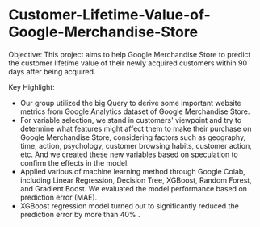 # Customer-Lifetime-Value-of-Google-Merchandise-Store
Objective:
This project aims to help Google Merchandise Store to predict the customer lifetime value of their newly acquired customers within 90 days after being acquired.

Key Highlight:
- Our group utilized the big Query to derive some important website metrics from Google Analytics dataset of Google Merchandise Store. 
- For variable selection, we stand in customers' viewpoint and try to determine what features might affect them to make their purchase on Google Merchandise Store, considering factors such as geography, time, action, psychology, customer browsing habits, customer action, etc. And we created these new variables based on speculation to confirm the effects in the model.
- Applied various of machine learning method through Google Colab, including Linear Regression, Decision Tree, XGBoost, Random Forest, and Gradient Boost. We evaluated the model performance based on prediction error (MAE).
- XGBoost regression model turned out to significantly reduced the prediction error by more than 40% .
